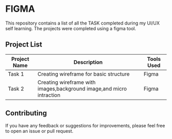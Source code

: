 # FIGMA
This repository contains a list of all the TASK completed during my UI/UX self learning. The projects were completed using a figma tool.

## Project List

| Project Name | Description | Tools Used |
|--------------|-------------|------------|
| Task 1    | Creating wireframe for basic structure | Figma |
| Task 2    | Creating wireframe with images,background image,and micro intraction | Figma |



## Contributing

If you have any feedback or suggestions for improvements, please feel free to open an issue or pull request.









